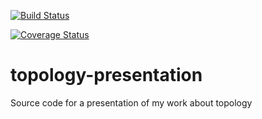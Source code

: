 [![Build Status](https://travis-ci.org/owulveryck/topology-presentation.svg?branch=master)](https://travis-ci.org/owulveryck/topology-presentation)

[![Coverage Status](https://coveralls.io/repos/github/owulveryck/topology-presentation/badge.svg?branch=master)](https://coveralls.io/github/owulveryck/topology-presentation?branch=master)

# topology-presentation
Source code for a presentation of my work about topology
